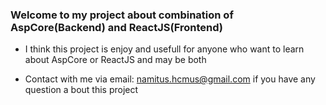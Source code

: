 ### Welcome to my project about combination of AspCore(Backend) and ReactJS(Frontend)
- I think this project is enjoy and usefull for anyone who want to learn about AspCore or ReactJS and may be both
* Contact with me via email: namitus.hcmus@gmail.com if you have any question a bout this project
